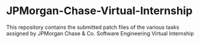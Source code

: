 # JPMorgan-Chase-Virtual-Internship

This repository contains the submitted patch files of the various tasks assigned by JPMorgan Chase & Co. Software Engineering Virtual Internship
